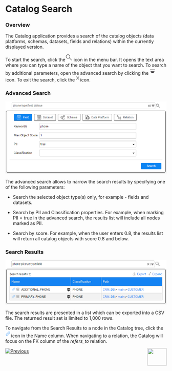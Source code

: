 <web>

# Catalog Search

### Overview

The Catalog application provides a search of the catalog objects (data platforms, schemas, datasets, fields and relations) within the currently displayed version. 

To start the search, click the![](images/search.png) icon in the menu bar. It opens the text area where you can type a name of the object that you want to search. To search by additional parameters, open the advanced search by clicking the![](images/advanced.png) icon. To exit the search, click the![](images/close.png)icon.

### Advanced Search

<img src="images/advanced_search.png" style="zoom:75%;" />

The advanced search allows to narrow the search results by specifying one of the following parameters:

* Search the selected object type(s) only, for example - fields and datasets. 

* Search by PII and Classification properties. For example, when marking PII = true in the advanced search, the results list will include all nodes marked as PII.

* Search by score. For example, when the user enters 0.8,  the results list will return all catalog objects with score 0.8 and below.

### Search Results

<img src="images/search_results.png" style="zoom:75%;" />

The search results are presented in a list which can be exported into a CSV file. The returned result set is limited to 1,000 rows. 

To navigate from the Search Results to a node in the Catalog tree, click the![](images/link.png)icon in the Name column. When navigating to a relation, the Catalog will focus on the FK column of the *refers_to* relation.





[![Previous](/articles/images/Previous.png)](07_manual_overrides.md)[<img align="right" width="60" height="54" src="/articles/images/Next.png">](09_build_artifacts.md) 

</web>
